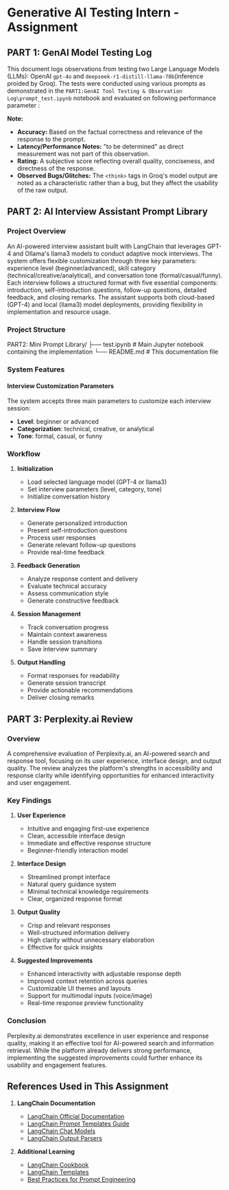 # Generative AI Testing Intern - Assignment

## PART 1: GenAI Model Testing Log

This document logs observations from testing two Large Language Models (LLMs): OpenAI `gpt-4o` and `deepseek-r1-distill-llama-70b`(inference proided by Groq). The tests were conducted using various prompts as demonstrated in the `PART1:GenAI Tool Testing & Observation Log\prompt_test.ipynb` notebook and evaluated on following performance parameter :

**Note:**
- **Accuracy:** Based on the factual correctness and relevance of the response to the prompt.
- **Latency/Performance Notes:** "to be determined" as direct measurement was not part of this observation.
- **Rating:** A subjective score reflecting overall quality, conciseness, and directness of the response.
- **Observed Bugs/Glitches:** The `<think>` tags in Groq's model output are noted as a characteristic rather than a bug, but they affect the usability of the raw output.


## PART 2: AI Interview Assistant Prompt Library

### Project Overview
An AI-powered interview assistant built with LangChain that leverages GPT-4 and Ollama's llama3 models to conduct adaptive mock interviews. The system offers flexible customization through three key parameters: experience level (beginner/advanced), skill category (technical/creative/analytical), and conversation tone (formal/casual/funny). Each interview follows a structured format with five essential components: introduction, self-introduction questions, follow-up questions, detailed feedback, and closing remarks. The assistant supports both cloud-based (GPT-4) and local (llama3) model deployments, providing flexibility in implementation and resource usage.

### Project Structure
  PART2: Mini Prompt Library/
   ├── test.ipynb    # Main Jupyter notebook containing the implementation
   └── README.md     # This documentation file 
   
### System Features

#### Interview Customization Parameters
The system accepts three main parameters to customize each interview session:
- **Level**: beginner or advanced
- **Categorization**: technical, creative, or analytical
- **Tone**: formal, casual, or funny

### Workflow

1. **Initialization**
   - Load selected language model (GPT-4 or llama3)
   - Set interview parameters (level, category, tone)
   - Initialize conversation history

2. **Interview Flow**
   - Generate personalized introduction
   - Present self-introduction questions
   - Process user responses
   - Generate relevant follow-up questions
   - Provide real-time feedback

3. **Feedback Generation**
   - Analyze response content and delivery
   - Evaluate technical accuracy
   - Assess communication style
   - Generate constructive feedback

4. **Session Management**
   - Track conversation progress
   - Maintain context awareness
   - Handle session transitions
   - Save interview summary

5. **Output Handling**
   - Format responses for readability
   - Generate session transcript
   - Provide actionable recommendations
   - Deliver closing remarks

   


## PART 3: Perplexity.ai Review

### Overview
A comprehensive evaluation of Perplexity.ai, an AI-powered search and response tool, focusing on its user experience, interface design, and output quality. The review analyzes the platform's strengths in accessibility and response clarity while identifying opportunities for enhanced interactivity and user engagement.

### Key Findings

1. **User Experience**
   - Intuitive and engaging first-use experience
   - Clean, accessible interface design
   - Immediate and effective response structure
   - Beginner-friendly interaction model

2. **Interface Design**
   - Streamlined prompt interface
   - Natural query guidance system
   - Minimal technical knowledge requirements
   - Clear, organized response format

3. **Output Quality**
   - Crisp and relevant responses
   - Well-structured information delivery
   - High clarity without unnecessary elaboration
   - Effective for quick insights

4. **Suggested Improvements**
   - Enhanced interactivity with adjustable response depth
   - Improved context retention across queries
   - Customizable UI themes and layouts
   - Support for multimodal inputs (voice/image)
   - Real-time response preview functionality

### Conclusion
Perplexity.ai demonstrates excellence in user experience and response quality, making it an effective tool for AI-powered search and information retrieval. While the platform already delivers strong performance, implementing the suggested improvements could further enhance its usability and engagement features.


## References Used in This Assignment

1. **LangChain Documentation**
   - [LangChain Official Documentation](https://python.langchain.com/docs/get_started/introduction)
   - [LangChain Prompt Templates Guide](https://python.langchain.com/docs/modules/model_io/prompts/prompt_templates/)
   - [LangChain Chat Models](https://python.langchain.com/docs/modules/model_io/models/chat/)
   - [LangChain Output Parsers](https://python.langchain.com/docs/modules/model_io/output_parsers/)

3. **Additional Learning**
   - [LangChain Cookbook](https://python.langchain.com/docs/additional_resources/tutorials)
   - [LangChain Templates](https://python.langchain.com/docs/templates)
   - [Best Practices for Prompt Engineering](https://python.langchain.com/docs/additional_resources/prompt_engineering)
